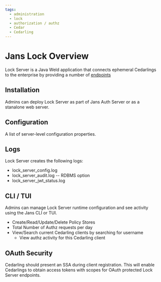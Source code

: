 ```yaml
---
tags:
  - administration
  - lock
  - authorization / authz
  - Cedar
  - Cedarling
---
```



# Jans Lock Overview

Lock Server is a Java Weld application that connects ephemeral Cedarlings to the enterprise by 
providing a number of [endpoints](https://gluu.org/swagger-ui/?url=https://raw.githubusercontent.com/JanssenProject/jans/main/jans-lock/lock-server.yaml)

## Installation 

Admins can deploy Lock Server as part of Jans Auth Server or as a stanalone 
web server.

## Configuration 

A list of server-level configuration properties.

## Logs 

Lock Server creates the following logs:

* lock_server_config.log
* lock_server_audit.log -- RDBMS option
* lock_server_jwt_status.log 

## CLI / TUI 

Admins can manage Lock Server runtime configuration and see activity using the 
Jans CLI or TUI.

- Create/Read/Update/Delete Policy Stores
- Total Number of Authz requests per day
- View/Search current Cedarling clients by searching for username
    - View authz activity for this Cedarling client

## OAuth Security

Cedarling should present an SSA during client registration. This will enable 
Cedarlings to obtain access tokens with scopes for OAuth protected Lock Server 
endpoints.
